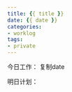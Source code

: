```yaml
---
title: {{ title }}
date: {{ date }}
categories:
- worklog
tags:
- private
---
```

今日工作：
复制date
<!--more-->


明日计划：